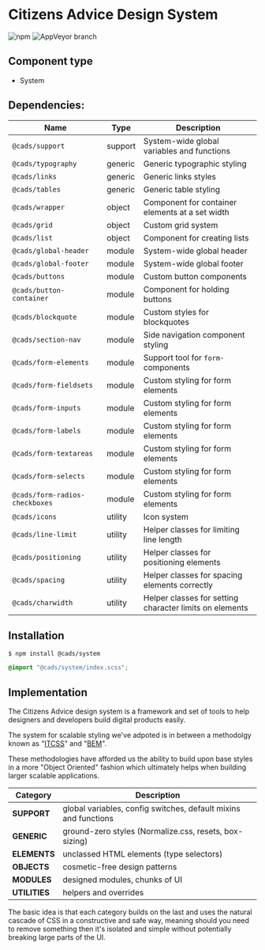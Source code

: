 # Citizens Advice Design System

![npm](https://img.shields.io/npm/v/:package.svg)
![AppVeyor branch](https://img.shields.io/appveyor/ci/:user/:repo/:branch.svg)

## Component type

- System

## Dependencies:

| Name                           | Type    | Description                                             |
| ------------------------------ | ------- | ------------------------------------------------------- |
| `@cads/support`                | support | System-wide global variables and functions              |
| `@cads/typography`             | generic | Generic typographic styling                             |
| `@cads/links`                  | generic | Generic links styles                                    |
| `@cads/tables`                 | generic | Generic table styling                                   |
| `@cads/wrapper`                | object  | Component for container elements at a set width         |
| `@cads/grid`                   | object  | Custom grid system                                      |
| `@cads/list`                   | object  | Component for creating lists                            |
| `@cads/global-header`          | module  | System-wide global header                               |
| `@cads/global-footer`          | module  | System-wide global footer                               |
| `@cads/buttons`                | module  | Custom button components                                |
| `@cads/button-container`       | module  | Component for holding buttons                           |
| `@cads/blockquote`             | module  | Custom styles for blockquotes                           |
| `@cads/section-nav`            | module  | Side navigation component styling                       |
| `@cads/form-elements`          | module  | Support tool for `form-` components                     |
| `@cads/form-fieldsets`          | module  | Custom styling for form elements                        |
| `@cads/form-inputs`            | module  | Custom styling for form elements                        |
| `@cads/form-labels`            | module  | Custom styling for form elements                        |
| `@cads/form-textareas`         | module  | Custom styling for form elements                        |
| `@cads/form-selects`           | module  | Custom styling for form elements                        |
| `@cads/form-radios-checkboxes` | module  | Custom styling for form elements                        |
| `@cads/icons`                  | utility | Icon system                                             |
| `@cads/line-limit`             | utility | Helper classes for limiting line length                 |
| `@cads/positioning`            | utility | Helper classes for positioning elements                 |
| `@cads/spacing`                | utility | Helper classes for spacing elements correctly           |
| `@cads/charwidth`              | utility | Helper classes for setting character limits on elements |

## Installation

```
$ npm install @cads/system
```

```scss
@import "@cads/system/index.scss";
```

## Implementation

The Citizens Advice design system is a framework and set of tools to help designers and developers build digital products easily.

The system for scalable styling we've adpoted is in between a methodolgy known as "[ITCSS]()" and "[BEM]()".

These methodologies have afforded us the ability to build upon base styles in a more "Object Oriented" fashion which ultimately helps when building larger scalable applications.

| Category      | Description                                                     |
| ------------- | --------------------------------------------------------------- |
| **SUPPORT**   | global variables, config switches, default mixins and functions |
| **GENERIC**   | ground-zero styles (Normalize.css, resets, box-sizing)          |
| **ELEMENTS**  | unclassed HTML elements (type selectors)                        |
| **OBJECTS**   | cosmetic-free design patterns                                   |
| **MODULES**   | designed modules, chunks of UI                                  |
| **UTILITIES** | helpers and overrides                                           |

The basic idea is that each category builds on the last and uses the natural cascade of CSS in a constructive and safe way, meaning should you need to remove something then it's isolated and simple without potentially breaking large parts of the UI.
